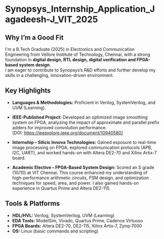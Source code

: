 # Synopsys_Internship_Application_Jagadeesh-J_VIT_2025
## Why I’m a Good Fit
I'm a B.Tech Graduate (2025) in Electronics and Communication Engineering from Vellore Institute of Technology, Chennai, with a strong foundation in **digital design, RTL design, digital verification and FPGA-based system design**.  
I am eager to contribute to Synopsys’s R&D efforts and further develop my skills in a challenging, innovation-driven environment.

## Key Highlights
- **Languages & Methodologies:** Proficient in Verilog, SystemVerilog, and UVM (Learning).
- **IEEE-Published Project:** Developed an optimized image smoothing system on FPGA, analyzing the impact of approximate and parallel prefix adders for improved convolution performance.  
  [DOI: https://ieeexplore.ieee.org/document/10940580]
- **Internship – Silicic Innova Technologies:** Gained exposure to real-time image processing on FPGA, explored communication protocols (APB, I2C, UART), and worked hands-on with Altera DE2-70 and Xilinx Artix-7 board.

- **Academic Elective – FPGA-Based System Design:** Scored an S grade (10/10) at VIT Chennai. This course enhanced my understanding of high-performance arithmetic circuits, FSM design, and optimization techniques for speed, area, and power. I also gained hands-on experience in Quartus Prime and Altera DE2-115.

## Tools & Platforms
- **HDL/HVL:** Verilog, SystemVerilog, UVM (Learning)
- **EDA Tools:** ModelSim, Vivado, Quartus Prime, Cadence Virtuoso
- **FPGA Boards:** Altera DE2-70, DE2-115, Xilinx Artix-7, Zynq-7000
- **OS:** Linux (basic commands and scripting)
